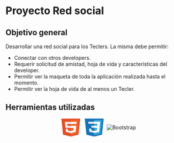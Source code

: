 
# Proyecto Red social 
  ## Objetivo general

  Desarrollar una red social para los Teclers. La misma debe permitir:

- Conectar con otros developers.
- Requerir solicitud de amistad, hoja de vida y características del developer.
- Permitir ver la maqueta de toda la aplicación realizada hasta el momento.
- Permitir ver la hoja de vida de al menos un Tecler.

## Herramientas utilizadas
<div align="center">
  <img align="center" alt="HTML" title="HTML 5" height="50" width="60" src="https://raw.githubusercontent.com/devicons/devicon/master/icons/html5/html5-original.svg">
  <img align="center" alt="CSS" title="CSS 3" height="50" width="60" src="https://raw.githubusercontent.com/devicons/devicon/master/icons/css3/css3-original.svg">
  <img align="center" alt="Bootstrap" title="Bootstrap" height="50" width="80" src="https://cdn-icons-png.flaticon.com/512/5968/5968672.png">
</div>
